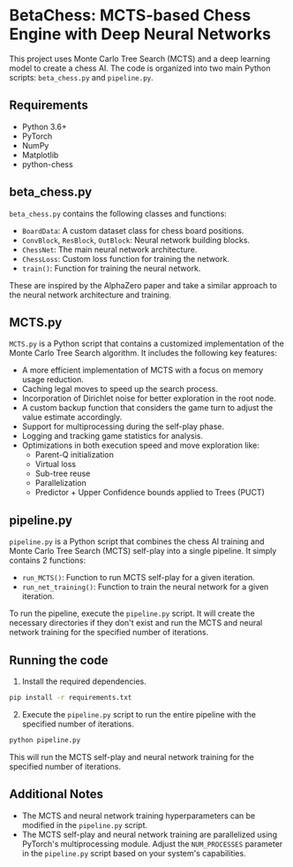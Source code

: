 # BetaChess: MCTS-based Chess Engine with Deep Neural Networks

This project uses Monte Carlo Tree Search (MCTS) and a deep learning model to create a chess AI. The code is organized into two main Python scripts: `beta_chess.py` and `pipeline.py`.

## Requirements

- Python 3.6+
- PyTorch
- NumPy
- Matplotlib
- python-chess

## beta_chess.py

`beta_chess.py` contains the following classes and functions:

- `BoardData`: A custom dataset class for chess board positions.
- `ConvBlock`, `ResBlock`, `OutBlock`: Neural network building blocks.
- `ChessNet`: The main neural network architecture.
- `ChessLoss`: Custom loss function for training the network.
- `train()`: Function for training the neural network.

These are inspired by the AlphaZero paper and take a similar approach to the neural network architecture and training.

## MCTS.py

`MCTS.py` is a Python script that contains a customized implementation of the Monte Carlo Tree Search algorithm. It includes the following key features:

- A more efficient implementation of MCTS with a focus on memory usage reduction.
- Caching legal moves to speed up the search process.
- Incorporation of Dirichlet noise for better exploration in the root node.
- A custom backup function that considers the game turn to adjust the value estimate accordingly.
- Support for multiprocessing during the self-play phase.
- Logging and tracking game statistics for analysis.
- Optimizations in both execution speed and move exploration like:
    - Parent-Q initialization
    - Virtual loss
    - Sub-tree reuse
    - Parallelization
    - Predictor + Upper Confidence bounds applied to Trees (PUCT)

## pipeline.py

`pipeline.py` is a Python script that combines the chess AI training and Monte Carlo Tree Search (MCTS) self-play into a single pipeline. 
It simply contains 2 functions:

- `run_MCTS()`: Function to run MCTS self-play for a given iteration.
- `run_net_training()`: Function to train the neural network for a given iteration.

To run the pipeline, execute the `pipeline.py` script. It will create the necessary directories if they don't exist and run the MCTS and neural network training for the specified number of iterations.

## Running the code

1. Install the required dependencies.

```bash
pip install -r requirements.txt
```

2. Execute the `pipeline.py` script to run the entire pipeline with the specified number of iterations.

```bash
python pipeline.py
```

This will run the MCTS self-play and neural network training for the specified number of iterations.

## Additional Notes

- The MCTS and neural network training hyperparameters can be modified in the `pipeline.py` script.
- The MCTS self-play and neural network training are parallelized using PyTorch's multiprocessing module. Adjust the `NUM_PROCESSES` parameter in the `pipeline.py` script based on your system's capabilities.
